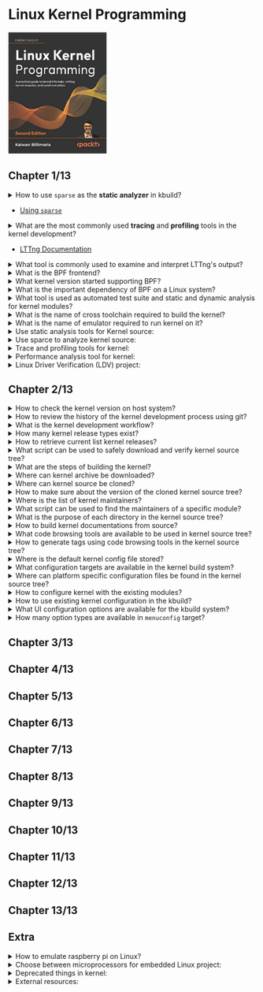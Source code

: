 # Linux Kernel Programming
<img src="../covers/9781803232225.jpg" width="200"/>

## Chapter 1/13

<details>
<summary>How to use <code>sparse</code> as the <b>static analyzer</b> in kbuild?</summary>

> To check recompiled headers:
>
> ```sh
> make C=1 CHECK=/usr/bin/sparse ARCH=x86_64
> ``````
>
> To check all headers:
>
> ```sh
> make C=2 CHECK=/usr/bin/sparse ARCH=x86_64
> ``````
>
> ---
> **Resources**
> -

> **References**
> ---
</details>

* [Using <code>sparse</code>](https://docs.kernel.org/dev-tools/sparse.html#using-sparse)

<details>
<summary>What are the most commonly used <b>tracing</b> and <b>profiling</b> tools in the kernel development?</summary>

> - Extended Berkely Packet Filtering (eBPF)
> - Linux Tracing Toolkit next generation (LTTng)
>
> ---
> **Resources**
> -

> **References**
> ---
</details>

* [LTTng Documentation](https://lttng.org/docs)

<details>
<summary>What tool is commonly used to examine and interpret LTTng's output?</summary>

> Trace Compass GUI

> **Resources**
> -
> ---
> **References**
> ---
</details>

<details>
<summary>What is the BPF frontend?</summary>

> BCC or bpftrace
>
> ---
> **Resources**
> -
> ---
> **References**
> ---
</details>

<details>
<summary>What kernel version started supporting BPF?</summary>

> v4.0

> **Resources**
> -
> ---
> **References**
> ---
</details>

<details>
<summary>What is the important dependency of BPF on a Linux system?</summary>

> linux-headers
>
> ---
> **Resources**
> -
> ---
> **References**
> ---
</details>

<details>
<summary>What tool is used as automated test suite and static and dynamic analysis for kernel modules?</summary>

> Linux Driver Verification (LDV)
>
> ---
> **Resources**
> -
> ---
> **References**
> - [Linux Driver Verification](https://linuxtesting.org)
> ---
</details>

<details>
<summary>What is the name of cross toolchain required to build the kernel?</summary>

> ```sh
> arm-none-eabi-gcc arm-none-eabi-gdb arm-none-eabi-binutils
> ``````
>
> ---
> **Resources**
> -
> ---
> **References**
> ---
</details>

<details>
<summary>What is the name of emulator required to run kernel on it?</summary>

> ```sh
> qemu-system-arm
> ``````
>
> ---
> **Resources**
> -
> ---
> **References**
> ---
</details>

<details>
<summary>Use static analysis tools for Kernel source:</summary>

> Open source tools:
>
> * [Sparse](https://sparse.wiki.kernel.org/index.php/Main_Page)
> * [Coccinelle](http://coccinelle.lip6.fr/)
> * [Smatch](http://repo.or.cz/w/smatch.git)
> * [Flawfinder](https://dwheeler.com/flawfinder/)
> * [Cppcheck](https://github.com/danmar/cppcheck)
>
> Commercial tools:
>
> * [SonarQube](https://www.sonarqube.org/)
> * [Coverity Scan](https://scan.coverity.com/)
> * [Klocwork](https://www.meteonic.com/klocwork)
>
> ---
> **Resources**
> -
> ---
> **References**
> ---
</details>

<details>
<summary>Use sparce to analyze kernel source:</summary>

> ```sh
> make C=1 CHECK="/usr/bin/sparse"
> ``````
>
> ---
> **Resources**
> -
> ---
> **References**
> ---
</details>

<details>
<summary>Trace and profiling tools for kernel:</summary>

>
>
> ---
> **Resources**
> -
> ---
> **References**
> - [Linux Trace Toolkit next generation (LTTng)](https://lttng.org/docs)
---
</details>

<details>
<summary>Performance analysis tool for kernel:</summary>

> * bpftrace package ([bcc](https://github.com/iovisor/bcc) clang dependent)
> * [manual bcc installation](https://github.com/iovisor/bcc/blob/master/INSTALL.md)
>
> ---
> **Resources**
> -
> ---
> **References**
> ---
</details>

<details>
<summary>Linux Driver Verification (LDV) project:</summary>

> * https://linuxtesting.org
>
> ---
> **Resources**
> -
> ---
> **References**
> ---
</details>

## Chapter 2/13

<details>
<summary>How to check the kernel version on host system?</summary>

> ```sh
> uname -r
> ``````
>
> ---
> **Resources**
> -
> ---
> **References**
> ---
</details>

<details>
<summary>How to review the history of the kernel development process using git?</summary>

> ```sh
> git log --date-order --graph --tags --simplify-by-decoration
> ``````
>
> ---
> **Resources**
> -
>
> ---
> **References**
> ---
</details>

<details>
<summary>What is the kernel development workflow?</summary>

> 1. The 5.x stable release is made. Thus, the merge window for the 5.x+1 (mainline) kernel has begun.
> 2. The merge window remains open for about 2 weeks and new patches are merged into the mainline.
> 3. Once (typically) 2 weeks have elapsed, the merge window is closed.
> 4. rc (aka mainline, prepatch) kernels start. 5.x+1-rc1, 5.x+1-rc2, ..., 5.x+1-rcn are released. This process takes anywhere between 6 to 8 weeks.
> 5. The stable release has arrived: the new 5.x+1 stable kernel is released.
> 6. The release is handed off to the "stable team". Significant bug or security fixes result in the release of 5.x+1.y : 5.x+1.1, 5.x+1.2, ... , 5.x+1.n. Maintained until the next stable release or End Of Life (EOL) date reached.
>
> ---
> **Resources**
> -
> ---
> **References**
> ---
</details>

<details>
<summary>How many kernel release types exist?</summary>

> * -next trees
> * prepatches, also known as -rc or mainline
> * stable kernels
> * distribution and LTS kernels
> * Super LTS (STLS) kernels
>
> ---
> **Resources**
> -
>
> ---
> **References**
> ---
</details>

<details>
<summary>How to retrieve current list kernel releases?</summary>

> ```sh
> curl -L https://kernel.org/finger_banner
> ``````
>
> ---
> **Resources**
> -
> ---
> **References**
> ---
</details>

<details>
<summary>What script can be used to safely download and verify kernel source tree?</summary>

> ```txt
> https://git.kernel.org/pub/scm/linux/kernel/git/mricon/korg-helpers.git/tree/get-verified-tarball
> ``````
>
> ---
> **Resources**
> -
>
> ---
> **References**
> ---
</details>

<details>
<summary>What are the steps of building the kernel?</summary>

> * obtaining kernel source
> * configuring source
> * building
> * installing targets
> * setting up bootloaders
>
> ---
> **Resources**
> -
>
> ---
> **References**
> ---
</details>

<details>
<summary>Where can kernel archive be downloaded?</summary>

> ```txt
> https://mirrors.edge.kerne.org/pub/linux/kernel/v5.x/linux_5.4.0.tar.xz
> ``````
>
> ---
> **Resources**
> -
>
> ---
> **References**
> ---
</details>

<details>
<summary>Where can kernel source be cloned?</summary>

> ```sh
> git clone https://git.kernel.org/pub/scm/linux/git/torvalds/linux.git
> ``````
>
> ---
> **Resources**
> -
>
> ---
> **References**
> ---
</details>

<details>
<summary>How to make sure about the version of the cloned kernel source tree?</summary>

> ```sh
> head Makefile
> ``````
>
> ---
> **Resources**
> -
> ---
> **References**
> ---
</details>

<details>
<summary>Where is the list of kernel maintainers?</summary>

> MAINTAINERS
>
> ---
> **Resources**
> -
> ---
> **References**
> ---
</details>

<details>
<summary>What script can be used to find the maintainers of a specific module?</summary>

> ```sh
> scripts/get_maintainer.pl
> ``````
>
> ---
> **Resources**
> -
> ---
> **References**
> ---
</details>

<details>
<summary>What is the purpose of each directory in the kernel source tree?</summary>

> Major subsystem directories
>
> * kernel: core kernel subsystem
> * mm: memory management
> * fs: the kernel **Virtual Filesystem Switch (VFS)** and the individual filesystem drivers
> * block: the underlying block I/O code
> * net: implementation of the network protocol stack
> * ipc: the **Inter-Process Communication (IPC)** subsystem
> * sound: the **Advanced Linux Sound Architecture (ALSA)** sound subsystem
> * virt: the virtualization code, specially **Kernel Virtual Machine (KVM)** subsystem
>
> > Infrastructure / Misclenaous
>
> * arch: the arch-specific code
> * crypto: kernel level implementation of ciphers
> * include: arch-independent kernel headers
> * init: arch-independent kernel initialization code
> * lib: the closest equivalent to a library for the kernel
> * scripts: various useful scripts
> * security: the **Linux Security Module (LSM)**, containing **Mandatory Access Control (MAX)** and **Discretionary Access Control (DAC)** frameworks.
> * tools: various tools
>
> ---
> **Resources**
> -
> ---
> **References**
> ---
</details>

<details>
<summary>How to build kernel documentations from source?</summary>

> ```sh
> make help
> make htmldocs
> make pdfdocs
> ``````
>
> Output will be generated in `Documentation/output/latex` and `Documentation/output/html`.
>
> ---
> **Resources**
> -
>
> ---
> **References**
> - [Kernel Documentation](https://kernel.org/doc/html/latest)
> ---
</details>

<details>
<summary>What code browsing tools are available to be used in kernel source tree?</summary>

> * ctags
> * cscope
>
> ---
> **Resources**
> -
>
> ---
> **References**
> - [ctags(1)](https://manpages.org/ctags/1)
> - [cscope(1)](https://manpages.org/cscope/1)
> - [Vim/Cscope tutorial](http://cscope.sourceforge.net/cscope_vim_tutorial.html)
---
</details>

<details>
<summary>How to generate tags using code browsing tools in the kernel source tree?</summary>

> ```sh
> make ctags
> make cscope
> ``````
>
> ---
> **Resources**
> -
> ---
> **References**
> ---
</details>

<details>
<summary>Where is the default kernel config file stored?</summary>

> ```sh
> init/kconfig
> ``````
>
> ---
> **Resources**
> -
> ---
> **References**
> ---
</details>

<details>
<summary>What configuration targets are available in the kernel build system?</summary>

> * defconfig: reseting all options to their defaults
> * oldconfig: asking for new configurations
> * localmodconfig: restoring options from module list
> * platform\_defconfig: creating config based on platform
>
> ---
> **Resources**
> -
> ---
> **References**
> ---
</details>

<details>
<summary>Where can platform specific configuration files be found in the kernel source tree?</summary>

> ```sh
> ls arch/<arch>/configs/
> make <platform>_defconfig
> ``````
>
> ---
> **Resources**
> -
>
> ---
> **References**
> ---
</details>

<details>
<summary>How to configure kernel with the existing modules?</summary>

> ```sh
> lsmod > /tmp/modules.lst
> make LSMOD=/tmp/modules.lst localmodconfig
> ``````
>
> ---
> **Resources**
> -
> ---
> **References**
> ---
</details>

<details>
<summary>How to use existing kernel configuration in the kbuild?</summary>

> ```sh
> cp /boot/config-5.0.0 .config
> make oldconfig
> ``````
>
> ---
> **Resources**
> -
>
> ---
> **References**
> ---
</details>

<details>
<summary>What UI configuration options are available for the kbuild system?</summary>

> ```sh
> [menu,x,q]config
> ``````
>
> ---
> **Resources**
> -
>
> ---
> **References**
> ---
</details>

<details>
<summary>How many option types are available in <code>menuconfig</code> target?</summary>

> * `[.]` boolean option
> * `<.>` three state option, having `<*>` state as ON, `<m>` state as Module, `<>` state as OFF
> * `{.}` required by a dependency as a module or compiled
> * `-*-` required by a dependency as compiled
> * `(...)` alphanumeric input
> * `<Menu entry> --->` sub-menu
>
> ---
> **Resources**
> -
> ---
> **References**
> ---
</details>

## Chapter 3/13
## Chapter 4/13
## Chapter 5/13
## Chapter 6/13
## Chapter 7/13
## Chapter 8/13
## Chapter 9/13
## Chapter 10/13
## Chapter 11/13
## Chapter 12/13
## Chapter 13/13

## Extra

<details>
<summary>How to emulate raspberry pi on Linux?</summary>

>
>
> ---
> **Resources**
> -
>
> ---
> **References**
> - [embedonix.com](https://embedonix.com/articles/linux/emulating-raspberry-pi-on-linux/)
> - [qemu-rpi-kernel](https://github.com/dhruvvyas90/qemu-rpi-kernel/wiki)
> ---
</details>

<details>
<summary>Choose between microprocessors for embedded Linux project:</summary>

>

>
> ---
> **Resources**
> -
>
> ---
> **References**
> - [jaycarlson.net](https://jaycarlson.net/embedded-linux/)
> ---
</details>

<details>
<summary>Deprecated things in kernel:</summary>

>
>
> ---
> **Resources**
> -
>
> ---
> **References**
> - https://www.kernel.org/doc/html/latest/process/deprecated.html#deprecated-interfaces-language-features-attributes-and-conventions
---
</details>

<details>
<summary>External resources:</summary>

>
>
> ---
> **Resources**
> -
>
> ---
> **References**
> - [Low-Level Programming University](https://github.com/gurugio/lowlevelprogramming-university)
> - [Julia Evans: You can be a kernel hacker!](https://jvns.ca/blog/2014/09/18/you-can-be-a-kernel-hacker/)
> - [Recurse](https://recurse.org)
> - [The Eudyptula Challenge](https://github.com/agelastic/eudyptula)
> - [Bootlin Toolchains](https://toolchains.bootlin.com/)
> - [ELinux Toolchains](https://elinux.org/Toolchains)
---
</details>
